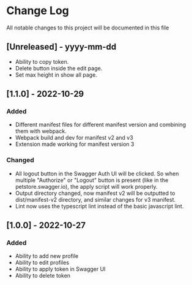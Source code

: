 # Change Log

All notable changes to this project will be documented in this file
## [Unreleased] - yyyy-mm-dd
- Ability to copy token.
- Delete button inside the edit page.
- Set max height in show all page.


## [1.1.0] - 2022-10-29

### Added
- Different manifest files for different manifest version and combining them with webpack.
- Webpack build and dev for manifest v2 and v3
- Extension made working for manifest version 3

### Changed
- All logout button in the Swagger Auth UI will be clicked. So when multiple "Authorize" or "Logout" button is present (like in the petstore.swagger.io), the apply script will work properly.
- Output directory changed, now manifest v2 will be outputted to dist/manifest-v2 directory, and similar changes for v3 manifest.
- Lint now uses the typescript lint instead of the basic javascript lint.

## [1.0.0] - 2022-10-27

### Added
- Ability to add new profile
- Ability to edit profiles
- Ability to apply token in Swagger UI
- Ability to delete token


<!-- Types of changes

    Added for new features.
    Changed for changes in existing functionality.
    Deprecated for soon-to-be removed features.
    Removed for now removed features.
    Fixed for any bug fixes.
    Security in case of vulnerabilities. -->
